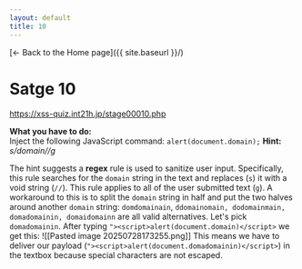 ```yaml
---
layout: default
title: 10
---
```

[← Back to the Home page]({{ site.baseurl }}/)


# Satge 10
https://xss-quiz.int21h.jp/stage00010.php


**What you have to do:**  
Inject the following JavaScript command: `alert(document.domain);`
**Hint:** *s/domain//g*

The hint suggests a **regex** rule is used to sanitize user input. Specifically, this rule searches for the `domain` string in the text and replaces (`s`) it with a void string (`//`). This rule applies to all of the user submitted text (`g`).
A workaround to this is to split the `domain` string in half and put the two halves around another `domain` string: `domdomainain`, `ddomainomain, dodomainmain, domadomainin, domaidomainn` are all valid alternatives. Let's pick `domadomainin`.
After typing `"><script>alert(document.domain)</script>` we get this:
![[Pasted image 20250728173255.png]]
This means we have to deliver our payload (`"><script>alert(document.domadomainin)</script>`) in the textbox because special characters are not escaped.